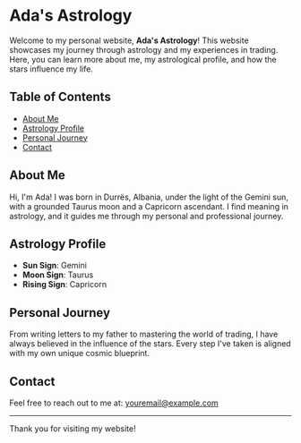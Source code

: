 # Ada's Astrology

Welcome to my personal website, **Ada's Astrology**! This website showcases my journey through astrology and my experiences in trading. Here, you can learn more about me, my astrological profile, and how the stars influence my life.

## Table of Contents

- [About Me](#about-me)
- [Astrology Profile](#astrology-profile)
- [Personal Journey](#personal-journey)
- [Contact](#contact)

## About Me

Hi, I'm Ada! I was born in Durrës, Albania, under the light of the Gemini sun, with a grounded Taurus moon and a Capricorn ascendant. I find meaning in astrology, and it guides me through my personal and professional journey.

## Astrology Profile

- **Sun Sign**: Gemini
- **Moon Sign**: Taurus
- **Rising Sign**: Capricorn

## Personal Journey

From writing letters to my father to mastering the world of trading, I have always believed in the influence of the stars. Every step I've taken is aligned with my own unique cosmic blueprint.

## Contact

Feel free to reach out to me at: [youremail@example.com](mailto:youremail@example.com)

---

Thank you for visiting my website!
